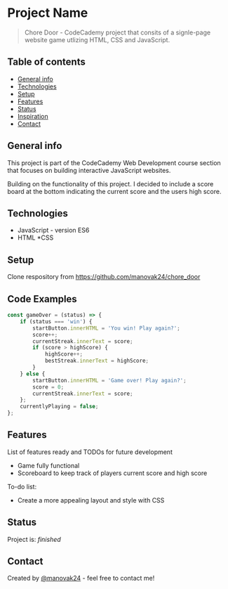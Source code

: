 # Project Name
> Chore Door - CodeCademy project that consits of a signle-page website game utlizing HTML, CSS and JavaScript. 

## Table of contents
* [General info](#general-info)
* [Technologies](#technologies)
* [Setup](#setup)
* [Features](#features)
* [Status](#status)
* [Inspiration](#inspiration)
* [Contact](#contact)

## General info
This project is part of the CodeCademy Web Development course section that focuses on building interactive JavaScript websites.

Building on the functionality of this project. I decided to include a score board at the bottom indicating the current score and the users high score.

## Technologies
* JavaScript - version ES6
* HTML
*CSS

## Setup
Clone respository from https://github.com/manovak24/chore_door

## Code Examples
```js
const gameOver = (status) => {
    if (status === 'win') {
        startButton.innerHTML = 'You win! Play again?';
        score++;
        currentStreak.innerText = score;
        if (score > highScore) {
            highScore++;
            bestStreak.innerText = highScore;
        }
    } else {
        startButton.innerHTML = 'Game over! Play again?';
        score = 0;
        currentStreak.innerText = score;
    };
    currentlyPlaying = false;
};
```

## Features
List of features ready and TODOs for future development
* Game fully functional
* Scoreboard to keep track of players current score and high score

To-do list:
* Create a more appealing layout and style with CSS

## Status
Project is: _finished_

## Contact
Created by [@manovak24](https://github.com/manovak24) - feel free to contact me!